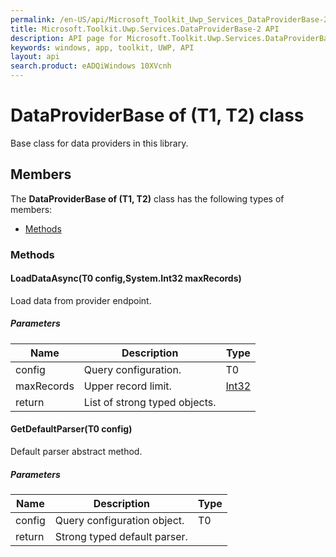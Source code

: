 ```yaml
---
permalink: /en-US/api/Microsoft_Toolkit_Uwp_Services_DataProviderBase-2.htm
title: Microsoft.Toolkit.Uwp.Services.DataProviderBase-2 API 
description: API page for Microsoft.Toolkit.Uwp.Services.DataProviderBase-2
keywords: windows, app, toolkit, UWP, API
layout: api
search.product: eADQiWindows 10XVcnh
---
```



# DataProviderBase of (T1, T2) class

Base class for data providers in this library.

## Members

The **DataProviderBase of (T1, T2)** class has the following types of members:

* [Methods](#Methods)

### Methods

#### LoadDataAsync(T0 config,System.Int32 maxRecords)

Load data from provider endpoint.

##### Parameters



| Name | Description | Type || --- | --- | --- || config | Query configuration. | T0 || maxRecords | Upper record limit. | [Int32](https://msdn.microsoft.com/library/windows/apps/System.Int32) || return |List of strong typed objects. |


#### GetDefaultParser(T0 config)

Default parser abstract method.

##### Parameters



| Name | Description | Type || --- | --- | --- || config | Query configuration object. | T0 || return |Strong typed default parser. |

